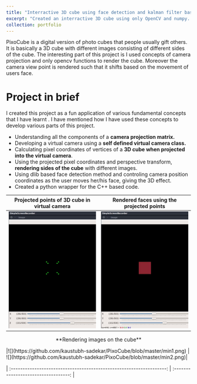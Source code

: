 ```yaml
---
title: "Interractive 3D cube using face detection and kalman filter based tracking"
excerpt: "Created an interractive 3D cube using only OpenCV and numpy. Rendering was also done using oply OpenCV and not using OpenGL<br/><img src='/images/pixocube.gif'>"
collection: portfolio
---
```


PixoCube is a digital version of photo cubes that people usually gift others. It is basically a 3D cube with different images consisting of different sides of the cube. The interesting part of this project is 
I used concepts of camera projection and only opencv functions to render the cube. Moreover the camera view point is rendered such that it shifts based on the movement of users face.  

Project in brief
================

I created this project as a fun application of various fundamental concepts that I have learnt . I have mentioned how I have used these concepts to develop
various parts of this project.
* Understanding all the components of a **camera projection matrix.**
* Developing a virtual camera using a **self defined virtual camera class.**
* Calculating pixel coordinates of vertices of a **3D cube when projected into the virtual camera**.
* Using the projected pixel coordinates and perspective transform, **rendering sides of the cube** with different images.
* Using dlib based face detection method and controling camera position coordinates as the user moves her/his face, giving the 3D effect.
* Created a python wrapper for the C++ based code.

| **Projected points of 3D cube in virtual camera** | **Rendered faces using the projected points** |
| :--------------------------------------------: | :----------------------------------------: |
|![](https://github.com/kaustubh-sadekar/PixoCube/blob/master/proj1.gif) | ![](https://github.com/kaustubh-sadekar/PixoCube/blob/master/proj2.gif) |

<p align='center'>
  **Rendering images on the cube**
</p>
|![](https://github.com/kaustubh-sadekar/PixoCube/blob/master/min1.png) | ![](https://github.com/kaustubh-sadekar/PixoCube/blob/master/min2.png)|

| :------------------------------------------------------------------: | :----------------------------------: |




